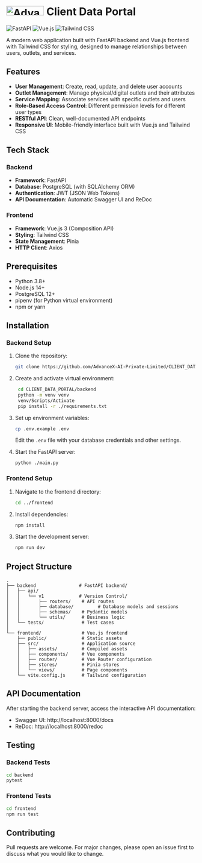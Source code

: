 # <img src="https://advancex.ai/wp-content/uploads/2024/11/logo-advancex.png" width="100" height="25" alt="AdvanceX" /> Client Data Portal

![FastAPI](https://img.shields.io/badge/FastAPI-005571?style=for-the-badge&logo=fastapi) ![Vue.js](https://img.shields.io/badge/Vue.js-35495E?style=for-the-badge&logo=vuedotjs&logoColor=4FC08D) ![Tailwind CSS](https://img.shields.io/badge/Tailwind_CSS-38B2AC?style=for-the-badge&logo=tailwind-css&logoColor=white)

A modern web application built with FastAPI backend and Vue.js frontend with Tailwind CSS for styling, designed to manage relationships between users, outlets, and services.

## Features

- **User Management**: Create, read, update, and delete user accounts
- **Outlet Management**: Manage physical/digital outlets and their attributes
- **Service Mapping**: Associate services with specific outlets and users
- **Role-Based Access Control**: Different permission levels for different user types
- **RESTful API**: Clean, well-documented API endpoints
- **Responsive UI**: Mobile-friendly interface built with Vue.js and Tailwind CSS

## Tech Stack

### Backend
- **Framework**: FastAPI
- **Database**: PostgreSQL (with SQLAlchemy ORM)
- **Authentication**: JWT (JSON Web Tokens)
- **API Documentation**: Automatic Swagger UI and ReDoc

### Frontend
- **Framework**: Vue.js 3 (Composition API)
- **Styling**: Tailwind CSS
- **State Management**: Pinia
- **HTTP Client**: Axios

## Prerequisites

- Python 3.8+
- Node.js 14+
- PostgreSQL 12+
- pipenv (for Python virtual environment)
- npm or yarn

## Installation

### Backend Setup

1. Clone the repository:
   ```bash
   git clone https://github.com/AdvanceX-AI-Private-Limited/CLIENT_DATA_PORTAL.git
   ```

2. Create and activate virtual environment:
   ```bash
    cd CLIENT_DATA_PORTAL/backend
    python -m venv venv
    venv/Scripts/Activate
    pip install -r ./requirements.txt
   ```

3. Set up environment variables:
   ```bash
   cp .env.example .env
   ```
   Edit the `.env` file with your database credentials and other settings.

4. Start the FastAPI server:
   ```bash
   python ./main.py
   ```

### Frontend Setup

1. Navigate to the frontend directory:
   ```bash
   cd ../frontend
   ```

2. Install dependencies:
   ```bash
   npm install
   ```

3. Start the development server:
   ```bash
   npm run dev
   ```

## Project Structure

```
.
├── backend                # FastAPI backend/
│   ├── api/
│   │   └── v1             # Version Control/
│   │       ├── routers/    # API routes
│   │       ├── database/         # Database models and sessions
│   │       ├── schemas/    # Pydantic models
│   │       └── utils/      # Business logic
│   └── tests/              # Test cases
│
└── frontend/               # Vue.js frontend
    ├── public/             # Static assets
    ├── src/                # Application source
    │   ├── assets/         # Compiled assets
    │   ├── components/     # Vue components
    │   ├── router/         # Vue Router configuration
    │   ├── stores/         # Pinia stores
    │   └── views/          # Page components
    └── vite.config.js      # Tailwind configuration
```

## API Documentation

After starting the backend server, access the interactive API documentation:

- Swagger UI: http://localhost:8000/docs
- ReDoc: http://localhost:8000/redoc

## Testing

### Backend Tests
```bash
cd backend
pytest
```

### Frontend Tests
```bash
cd frontend
npm run test
```

## Contributing

Pull requests are welcome. For major changes, please open an issue first to discuss what you would like to change.

